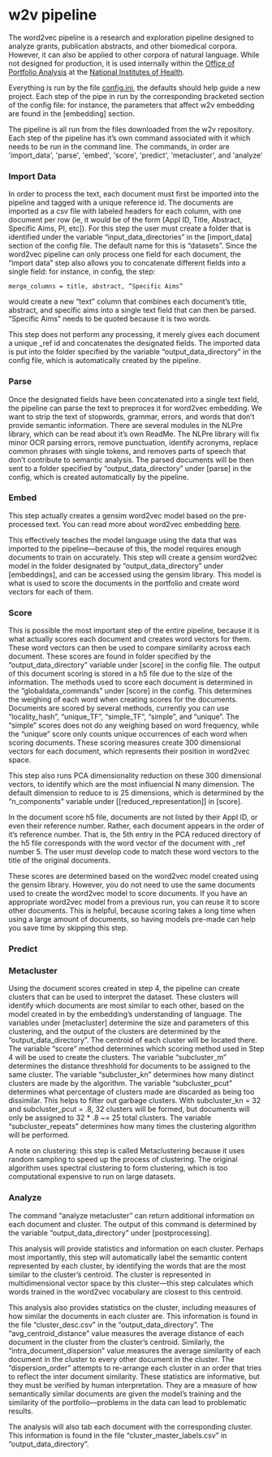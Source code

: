 # w2v pipeline

The word2vec pipeline is a research and exploration pipeline designed to analyze grants, publication abstracts, and other biomedical corpora. However, it can also be applied to other corpora of natural language.
While not designed for production, it is used internally within the [Office of Portfolio Analysis](https://dpcpsi.nih.gov/opa/aboutus) at the [National Institutes of Health](https://www.nih.gov/).

Everything is run by the file [config.ini](config.ini), the defaults should help guide a new project. Each step of the pipe in run by the corresponding bracketed section of the config file: for instance, the parameters that affect w2v embedding are found in the [embedding] section.

The pipeline is all run from the files downloaded from the w2v repository. Each step of the pipeline has it’s own command associated with it which needs to be run in the command line. The commands, in order are 'import_data', 'parse', 'embed', 'score', 'predict', 'metacluster', and 'analyze'

### Import Data

In order to process the text, each document must first be imported into the pipeline and tagged with a unique reference id. The documents are imported as a csv file with labeled headers for each column, with one document per row (ie, it would be of the form [Appl ID, Title, Abstract, Specific Aims, PI, etc]). For this step the user must create a folder that is identified under the variable “input_data_directories” in the [import_data] section of the config file. The default name for this is “datasets”. Since the word2vec pipeline can only process one field for each document, the “import data” step also allows you to concatenate different fields into a single field: for instance, in config, the step:

    merge_columns = title, abstract, “Specific Aims”

would create a new “text” column that combines each document’s title, abstract, and specific aims into a single text field that can then be parsed. “Specific Aims” needs to be quoted because it is two words.

This step does not perform any processing, it merely gives each document a unique _ref id and concatenates the designated fields. The imported data is put into the folder specified by the variable “output_data_directory” in the config file, which is automatically created by the pipeline.

### Parse

Once the designated fields have been concatenated into a single text field, the pipeline can parse the text to preproces it for word2vec embedding. We want to strip the text of stopwords, grammar, errors, and words that don’t provide semantic information. There are several modules in the NLPre library, which can be read about it’s own ReadMe. The NLPre library will fix minor OCR parsing errors, remove punctuation, identify acronyms,  replace common phrases with single tokens, and removes parts of speech that don’t contribute to semantic analysis. The parsed documents will be then sent to a folder specified by “output_data_directory” under [parse] in the config, which is created automatically by the pipeline.

### Embed

This step actually creates a gensim word2vec model based on the pre-processed text. You can read more about word2vec embedding [here](https://rare-technologies.com/word2vec-tutorial/).

This effectively teaches the model language using the data that was imported to the pipeline—because of this, the model requires enough documents to train on accurately. This step will create a gensim word2vec model in the folder designated by “output_data_directory” under [embeddings], and can be accessed using the gensim library. This model is what is used to score the documents in the portfolio and create word vectors for each of them.

### Score

This is possible the most important step of the entire pipeline, because it is what actually scores each document and creates word vectors for them. These word vectors can then be used to compare similarity across each document. These scores are found in folder specified by the  “output_data_directory” variable under [score] in the config file. The output of this document scoring is stored in a h5 file due to the size of the information. The methods used to score each document is determined in the “globaldata_commands” under [score] in the config. This determines the weighing of each word when creating scores for the documents. Documents are scored by several methods, currently you can use “locality_hash”, “unique_TF”, “simple_TF”, “simple”, and “unique”. The “simple” scores does not do any weighing based on word frequency, while the “unique” score only counts unique occurrences of each word when scoring documents. These scoring measures create 300 dimensional vectors for each document, which represents their position in word2vec space.

This step also runs PCA dimensionality reduction on these 300 dimensional vectors, to identify which are the most influencial N many dimension. The default dimension to reduce to is 25 dimensions, which is determined by the “n_components” variable under [[reduced_representation]] in [score].

In the document score h5 file, documents are not listed by their Appl ID, or even their reference number. Rather, each document appears in the order of it’s reference number. That is, the 5th entry in the PCA reduced directory of the h5 file corresponds with the word vector of the document with _ref number 5. The user must develop code to match these word vectors to the title of the original documents.

These scores are determined based on the word2vec model created using the gensim library. However, you do not need to use the same documents used to create the word2vec model to score documents. If you have an appropriate word2vec model from a previous run, you can reuse it to score other documents. This is helpful, because scoring takes a long time when using a large amount of documents, so having models pre-made can help you save time by skipping this step.

### Predict

### Metacluster

Using the document scores created in step 4, the pipeline can create clusters that can be used to interpret the dataset. These clusters will identify which documents are most similar to each other, based on the model created in by the embedding’s understanding of language. The variables under [metacluster] determine the size and parameters of this clustering, and the output of the clusters are determined by the “output_data_directory”.  The centroid of each cluster will be located there. The variable “score” method determines which scoring method used in Step 4 will be used to create the clusters.  The variable “subcluster_m” determines the distance threshhold for documents to be assigned to the same cluster. The variable “subcluster_kn” determines how many distinct clusters are made by the algorithm. The variable “subcluster_pcut” determines what percentage of clusters made are discarded as being too dissimilar. This helps to filter out garbage clusters. With  subcluster_kn = 32 and  subcluster_pcut = .8, 32 clusters will be formed, but documents will only be assigned to 32 * .8 ~= 25 total clusters. The variable “subcluster_repeats” determines how many times the clustering algorithm will be performed.

A note on clustering: this step is called Metaclustering because it uses random sampling to speed up the process of clustering. The original algorithm uses spectral clustering to form clustering, which is too computational expensive to run on large datasets.

### Analyze

The command “analyze metacluster” can return additional information on each document and cluster. The output of this command is determined by the variable “output_data_directory” under [postprocessing].

This analysis will provide statistics and information on each cluster. Perhaps most importantly, this step will automatically label the semantic content represented by each cluster, by identifying the words that are the most similar to the cluster’s centroid. The cluster is represented in multidimensional  vector space by this cluster—this step calculates which words trained in the word2vec vocabulary are closest to this centroid.

This analysis also provides statistics on the cluster, including measures of how similar the documents in each cluster are.  This information is found in the file “cluster_desc.csv” in the “output_data_directory”. The “avg_centroid_distance” value measures the average distance of each document in the cluster from the cluster’s centroid. Similarly, the “intra_document_dispersion” value measures the average similarity of each document in the cluster to every other document in the cluster. The “dispersion_order”  attempts to re-arrange each cluster in an order that tries to reflect the inter document similarity. These statistics are informative, but they must be verified by human interpretation. They are a measure of how semantically similar documents are given the model’s training and the similarity of the portfolio—problems in the data can lead to problematic results.

The analysis will also tab each document with the corresponding cluster. This information is found in the file “cluster_master_labels.csv” in “output_data_directory”.